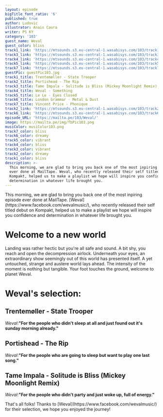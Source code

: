```yaml
---
layout: episode
bigTitle_font_ratio: '6'
published: true
author: Ludovic
illustrator: Anais Caura
writer: PS KY
category: '103'
guest_name: Weval
guest_color: bliss
track1_link: 'https://mtsounds.s3.eu-central-1.wasabisys.com/103/track1.mp3'
track3_link: 'https://mtsounds.s3.eu-central-1.wasabisys.com/103/track3.mp3'
track4_link: 'https://mtsounds.s3.eu-central-1.wasabisys.com/103/track4.mp3'
track5_link: 'https://mtsounds.s3.eu-central-1.wasabisys.com/103/track5.mp3'
track7_link: 'https://mtsounds.s3.eu-central-1.wasabisys.com/103/track7.mp3'
guestPic: guestPic103.jpg
track1_title: Trentemøller - State Trooper
track2_title: Portishead - The Rip
track3_title: Tame Impala - Solitude is Bliss (Mickey Moonlight Remix)
track4_title: Weval - Something
track5_title: Le Le - Eyes Closed
track6_title: London Grammar - Metal & Dust
track7_title: Vincent Price - Phonique
track2_link: 'https://mtsounds.s3.eu-central-1.wasabisys.com/103/track2.mp3'
track6_link: 'https://mtsounds.s3.eu-central-1.wasabisys.com/103/track6.mp3'
episode_URL: 'https://mailta.pe/103/Weval/'
image: https://mailta.pe/img/fbPic103.png
musiColor: musiColor103.png
track7_color: bliss
track6_color: dreamy
track5_color: vibrant
track4_color: bliss
track3_color: vibrant
track2_color: dreamy
track1_color: bliss
description: >-
  This morning, we are glad to bring you back one of the most inpiring episode
  ever done at MailTape. Weval, who recently released their self titled debut on
  Kompakt, helped us to make a playlist we hope will inspire you confidence and
  determination in whatever life brought you.
---
```

<p id="introduction">This morning, we are glad to bring you back one of the most inpiring episode ever done at MailTape. [Weval](https://www.facebook.com/wevalmusic/), who recently released their self titled debut on Kompakt, helped us to make a playlist we hope will inspire you confidence and determination in whatever life brought you.</p>


# Welcome to a new world

Landing was rather hectic but you're all safe and sound. A bit shy, you reach and open the decompression airlock. Underneath your eyes, an extraordinary show seemingly out of this world has presented itself. A yet untouched, strange and austere world lays ahead. The intensity of the moment is nothing but tangible. Your foot touches the ground, welcome to planet Weval.

# Weval's selection:

## Trentemøller - State Trooper
_Weval_:**"**For the people who didn't sleep at all and just found out it's sunday morning already.**"**

## Portishead - The Rip
_Weval_:**"**For the people who are going to sleep but want to play one last song.**"**

## Tame Impala - Solitude is Bliss (Mickey Moonlight Remix)
_Weval_:**"**For the people who didn't party and just woke up, full of energy.**"**

<p id="outroduction">That's all folks! Thanks to [Weval](https://www.facebook.com/wevalmusic/) for their selection, we hope you enjoyed the journey!</p>
